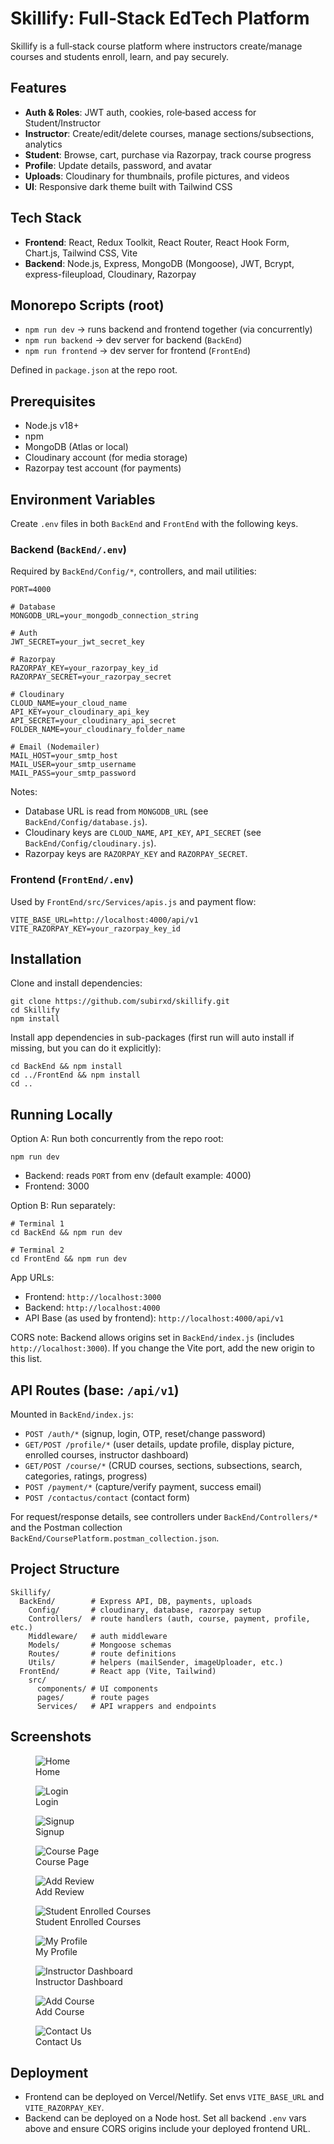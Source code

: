 # Skillify: Full‑Stack EdTech Platform

Skillify is a full‑stack course platform where instructors create/manage courses and students enroll, learn, and pay securely.

## Features
- **Auth & Roles**: JWT auth, cookies, role‑based access for Student/Instructor
- **Instructor**: Create/edit/delete courses, manage sections/subsections, analytics
- **Student**: Browse, cart, purchase via Razorpay, track course progress
- **Profile**: Update details, password, and avatar
- **Uploads**: Cloudinary for thumbnails, profile pictures, and videos
- **UI**: Responsive dark theme built with Tailwind CSS

## Tech Stack
- **Frontend**: React, Redux Toolkit, React Router, React Hook Form, Chart.js, Tailwind CSS, Vite
- **Backend**: Node.js, Express, MongoDB (Mongoose), JWT, Bcrypt, express-fileupload, Cloudinary, Razorpay

## Monorepo Scripts (root)
- `npm run dev` → runs backend and frontend together (via concurrently)
- `npm run backend` → dev server for backend (`BackEnd`)
- `npm run frontend` → dev server for frontend (`FrontEnd`)

Defined in `package.json` at the repo root.

## Prerequisites
- Node.js v18+
- npm
- MongoDB (Atlas or local)
- Cloudinary account (for media storage)
- Razorpay test account (for payments)

## Environment Variables
Create `.env` files in both `BackEnd` and `FrontEnd` with the following keys.

### Backend (`BackEnd/.env`)
Required by `BackEnd/Config/*`, controllers, and mail utilities:
```
PORT=4000

# Database
MONGODB_URL=your_mongodb_connection_string

# Auth
JWT_SECRET=your_jwt_secret_key

# Razorpay
RAZORPAY_KEY=your_razorpay_key_id
RAZORPAY_SECRET=your_razorpay_secret

# Cloudinary
CLOUD_NAME=your_cloud_name
API_KEY=your_cloudinary_api_key
API_SECRET=your_cloudinary_api_secret
FOLDER_NAME=your_cloudinary_folder_name

# Email (Nodemailer)
MAIL_HOST=your_smtp_host
MAIL_USER=your_smtp_username
MAIL_PASS=your_smtp_password
```
Notes:
- Database URL is read from `MONGODB_URL` (see `BackEnd/Config/database.js`).
- Cloudinary keys are `CLOUD_NAME`, `API_KEY`, `API_SECRET` (see `BackEnd/Config/cloudinary.js`).
- Razorpay keys are `RAZORPAY_KEY` and `RAZORPAY_SECRET`.

### Frontend (`FrontEnd/.env`)
Used by `FrontEnd/src/Services/apis.js` and payment flow:
```
VITE_BASE_URL=http://localhost:4000/api/v1
VITE_RAZORPAY_KEY=your_razorpay_key_id
```

## Installation
Clone and install dependencies:
```
git clone https://github.com/subirxd/skillify.git
cd Skillify
npm install
```
Install app dependencies in sub-packages (first run will auto install if missing, but you can do it explicitly):
```
cd BackEnd && npm install
cd ../FrontEnd && npm install
cd ..
```

## Running Locally
Option A: Run both concurrently from the repo root:
```
npm run dev
```
- Backend: reads `PORT` from env (default example: 4000)
- Frontend: 3000

Option B: Run separately:
```
# Terminal 1
cd BackEnd && npm run dev

# Terminal 2
cd FrontEnd && npm run dev
```

App URLs:
- Frontend: `http://localhost:3000`
- Backend: `http://localhost:4000`
- API Base (as used by frontend): `http://localhost:4000/api/v1`

CORS note: Backend allows origins set in `BackEnd/index.js` (includes `http://localhost:3000`). If you change the Vite port, add the new origin to this list.

## API Routes (base: `/api/v1`)
Mounted in `BackEnd/index.js`:
- `POST /auth/*` (signup, login, OTP, reset/change password)
- `GET/POST /profile/*` (user details, update profile, display picture, enrolled courses, instructor dashboard)
- `GET/POST /course/*` (CRUD courses, sections, subsections, search, categories, ratings, progress)
- `POST /payment/*` (capture/verify payment, success email)
- `POST /contactus/contact` (contact form)

For request/response details, see controllers under `BackEnd/Controllers/*` and the Postman collection `BackEnd/CoursePlatform.postman_collection.json`.

## Project Structure
```
Skillify/
  BackEnd/        # Express API, DB, payments, uploads
    Config/       # cloudinary, database, razorpay setup
    Controllers/  # route handlers (auth, course, payment, profile, etc.)
    Middleware/   # auth middleware
    Models/       # Mongoose schemas
    Routes/       # route definitions
    Utils/        # helpers (mailSender, imageUploader, etc.)
  FrontEnd/       # React app (Vite, Tailwind)
    src/
      components/ # UI components
      pages/      # route pages
      Services/   # API wrappers and endpoints
```

## Screenshots
<figure>
  <img src="https://res.cloudinary.com/dpfmucera/image/upload/v1757249446/home_vripl7.png" alt="Home" />
  <figcaption>Home</figcaption>
</figure>

<figure>
  <img src="https://res.cloudinary.com/dpfmucera/image/upload/v1757249446/login_zmasc4.png" alt="Login" />
  <figcaption>Login</figcaption>
</figure>

<figure>
  <img src="https://res.cloudinary.com/dpfmucera/image/upload/v1757249446/signup_ugu53r.png" alt="Signup" />
  <figcaption>Signup</figcaption>
</figure>

<figure>
  <img src="https://res.cloudinary.com/dpfmucera/image/upload/v1757249445/course_page_i6gbfl.png" alt="Course Page" />
  <figcaption>Course Page</figcaption>
</figure>

<figure>
  <img src="https://res.cloudinary.com/dpfmucera/image/upload/v1757249444/add_review_ix7iu3.png" alt="Add Review" />
  <figcaption>Add Review</figcaption>
</figure>

<figure>
  <img src="https://res.cloudinary.com/dpfmucera/image/upload/v1757249446/student_enrolled_courses_kbn0fs.png" alt="Student Enrolled Courses" />
  <figcaption>Student Enrolled Courses</figcaption>
</figure>

<figure>
  <img src="https://res.cloudinary.com/dpfmucera/image/upload/v1757249445/myprofile_nieo8v.png" alt="My Profile" />
  <figcaption>My Profile</figcaption>
</figure>

<figure>
  <img src="https://res.cloudinary.com/dpfmucera/image/upload/v1757249445/instructor_dashboard_ufg4dc.png" alt="Instructor Dashboard" />
  <figcaption>Instructor Dashboard</figcaption>
</figure>

<figure>
  <img src="https://res.cloudinary.com/dpfmucera/image/upload/v1757249444/add_course_rprebo.png" alt="Add Course" />
  <figcaption>Add Course</figcaption>
</figure>

<figure>
  <img src="https://res.cloudinary.com/dpfmucera/image/upload/v1757249444/contactUS_g4znhp.png" alt="Contact Us" />
  <figcaption>Contact Us</figcaption>
</figure>

## Deployment
- Frontend can be deployed on Vercel/Netlify. Set envs `VITE_BASE_URL` and `VITE_RAZORPAY_KEY`.
- Backend can be deployed on a Node host. Set all backend `.env` vars above and ensure CORS origins include your deployed frontend URL.